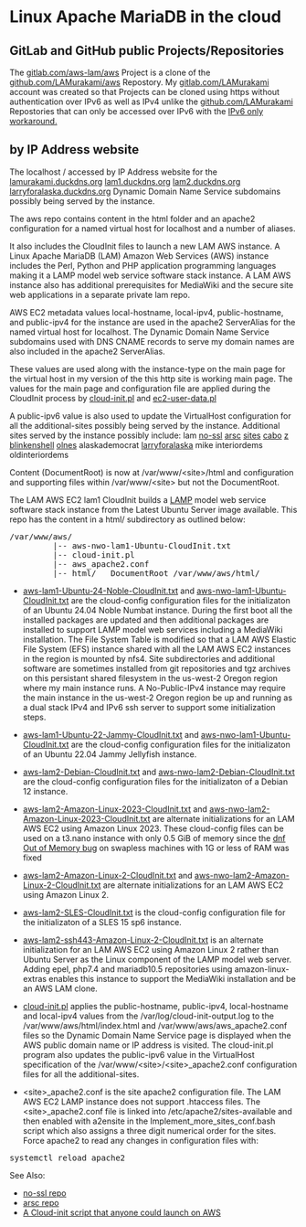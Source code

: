 # Linux Apache MariaDB in the cloud
## GitLab and GitHub public Projects/Repositories
The
[gitlab.com/aws-lam/aws](https://gitlab.com/aws-lam/aws)
Project is a clone of the
[github.com/LAMurakami/aws](https://github.com/LAMurakami/aws)
Repostory.  My
[gitlab.com/LAMurakami](https://gitlab.com/LAMurakami)
account was created so that Projects can be cloned using https without
authentication over IPv6 as well as IPv4 unlike the
[github.com/LAMurakami](https://github.com/LAMurakami)
Repostories that can only be accessed over IPv6 with the
[IPv6 only workaround.](https://lamurakami.github.io/blog/2024/06/05/Access-GitHub-com-from-an-instance-without-a-public-IPv4-address.html)

## by IP Address website
The localhost / accessed by IP Address website for the
[lamurakami.duckdns.org](http://lamurakami.duckdns.org/)
[lam1.duckdns.org](http://lam1.duckdns.org/)
[lam2.duckdns.org](http://lam2.duckdns.org/)
[larryforalaska.duckdns.org](http://larryforalaska.duckdns.org/)
Dynamic Domain Name Service subdomains possibly being served by the instance.

The aws repo contains content in the html folder and an apache2 configuration for a named virtual host for localhost and a number of aliases.

It also includes the CloudInit files to launch a new LAM AWS instance.  A Linux Apache MariaDB (LAM) Amazon Web Services (AWS) instance includes the Perl, Python and PHP application programming languages making it a LAMP model web service software stack instance.  A LAM AWS instance also has additional prerequisites for MediaWiki and the secure site web applications in a separate private lam repo.

AWS EC2 metadata values
local-hostname, local-ipv4, public-hostname, and public-ipv4
for the instance are used
in the apache2 ServerAlias for the named virtual host for localhost.
The Dynamic Domain Name Service subdomains used with DNS CNAME records
to serve my domain names are also included in the apache2 ServerAlias.

These values are used along with the instance-type on the main page for the
virtual host in my version of the this http site is working main page.  The values for the main page and configuration file are applied during the CloudInit process by [cloud-init.pl](https://gitlab.com/aws-lam/aws/-/blob/master/cloud-init.pl?ref_type=heads) and [ec2-user-data.pl](https://gitlab.com/aws-lam/aws/-/blob/master/ec2-user-data.pl?ref_type=heads)

A public-ipv6 value is also used to update the VirtualHost configuration for all the additional-sites possibly being served by the instance.
Additional sites served by the instance possibly include:
lam
[no-ssl](https://gitlab.com/aws-lam/no-ssl/-/tree/master?ref_type=heads)
[arsc](https://gitlab.com/aws-lam/arsc/-/tree/master?ref_type=heads)
[sites](https://gitlab.com/aws-lam/sites/-/tree/master?ref_type=heads)
[cabo](https://gitlab.com/aws-lam/cabo/-/tree/master?ref_type=heads)
[z](https://gitlab.com/aws-lam/z/-/tree/master?ref_type=heads)
[blinkenshell](https://gitlab.com/aws-lam/blinkenshell/-/tree/master?ref_type=heads)
[olnes](https://gitlab.com/aws-lam/olnes/-/tree/master?ref_type=heads)
alaskademocrat
[larryforalaska](https://gitlab.com/aws-lam/larryforalaska/-/tree/master?ref_type=heads)
mike
interiordems
oldinteriordems

Content (DocumentRoot) is now at /var/www/&lt;site&gt;/html and
configuration and supporting files within /var/www/&lt;site&gt; but not the
DocumentRoot.

The LAM AWS EC2 lam1 CloudInit builds a
[LAMP](https://en.wikipedia.org/wiki/LAMP_(software_bundle))
model web service software
stack instance from the Latest Ubuntu Server image available.
This repo has the
content in a html/ subdirectory as outlined below:

<pre>/var/www/aws/
         |-- aws-nwo-lam1-Ubuntu-CloudInit.txt
         |-- cloud-init.pl
         |-- aws_apache2.conf
         |-- html/   DocumentRoot /var/www/aws/html/</pre>

* [aws-lam1-Ubuntu-24-Noble-CloudInit.txt](https://gitlab.com/aws-lam/aws/-/blob/master/aws-lam1-Ubuntu-24-Noble-CloudInit.txt?ref_type=heads)
and
[aws-nwo-lam1-Ubuntu-CloudInit.txt](https://gitlab.com/aws-lam/aws/-/blob/master/aws-nwo-lam1-Ubuntu-CloudInit.txt?ref_type=heads)
are the cloud-config configuration files for the initializaton
of an Ubuntu 24.04 Noble Numbat instance.  During the first boot all the
installed packages are updated and then additional packages are installed
to support LAMP model web services including a MediaWiki installation.
The File System Table is modified so that a LAM AWS Elastic File System (EFS)
instance shared with all the LAM AWS EC2 instances in the region
is mounted by nfs4.
Site subdirectories and additional software are sometimes installed from git
repositories and tgz archives on this persistant shared filesystem
in the us-west-2 Oregon region where my main instance runs.
A No-Public-IPv4 instance may require the main instance in the us-west-2 Oregon
region be up and running as a dual stack IPv4 and IPv6 ssh server to support
some initialization steps.

* [aws-lam1-Ubuntu-22-Jammy-CloudInit.txt](https://gitlab.com/aws-lam/aws/-/blob/master/aws-lam1-Ubuntu-22-Jammy-CloudInit.txt?ref_type=heads)
and
[aws-nwo-lam1-Ubuntu-CloudInit.txt](https://gitlab.com/aws-lam/aws/-/blob/master/aws-nwo-lam1-Ubuntu-CloudInit.txt?ref_type=heads)
are the cloud-config configuration files for the initializaton
of an Ubuntu 22.04 Jammy Jellyfish instance.

* [aws-lam2-Debian-CloudInit.txt](https://gitlab.com/aws-lam/aws/-/blob/master/aws-lam2-Debian-CloudInit.txt?ref_type=heads)
and
[aws-nwo-lam2-Debian-CloudInit.txt](https://gitlab.com/aws-lam/aws/-/blob/master/aws-lam2-Debian-CloudInit.txt?ref_type=heads)
are the cloud-config configuration files for the initializaton
of a Debian 12 instance.

* [aws-lam2-Amazon-Linux-2023-CloudInit.txt](https://gitlab.com/aws-lam/aws/-/blob/master/aws-lam2-Amazon-Linux-2023-CloudInit.txt?ref_type=heads)
and
[aws-nwo-lam2-Amazon-Linux-2023-CloudInit.txt](https://gitlab.com/aws-lam/aws/-/blob/master/aws-nwo-lam2-Amazon-Linux-2023-CloudInit.txt?ref_type=heads)
are alternate initializations for an LAM AWS EC2 using Amazon Linux 2023.
These cloud-config files can be used on a t3.nano instance with only 0.5 GiB of
memory since the
[dnf Out of Memory bug](https://bugzilla.redhat.com/show_bug.cgi?id=1907030)
on swapless machines with 1G or less
of RAM was fixed

* [aws-lam2-Amazon-Linux-2-CloudInit.txt](https://gitlab.com/aws-lam/aws/-/blob/master/aws-lam2-Amazon-Linux-2-CloudInit.txt?ref_type=heads)
and
[aws-nwo-lam2-Amazon-Linux-2-CloudInit.txt](https://gitlab.com/aws-lam/aws/-/blob/master/aws-nwo-lam2-Amazon-Linux-2-CloudInit.txt?ref_type=heads)
are alternate initializations for an LAM AWS EC2 using Amazon Linux 2.

* [aws-lam2-SLES-CloudInit.txt](https://gitlab.com/aws-lam/aws/-/blob/master/aws-lam2-SLES-CloudInit.txt?ref_type=heads) is the cloud-config configuration file for the initializaton of a SLES 15 sp6 instance.

* [aws-lam2-ssh443-Amazon-Linux-2-CloudInit.txt](https://gitlab.com/aws-lam/aws/-/blob/master/aws-lam2-ssh443-Amazon-Linux-2-CloudInit.txt?ref_type=heads)
is an alternate initialization
for an LAM AWS EC2 using Amazon Linux 2 rather than Ubuntu Server as the
Linux component of the LAMP model web server.  Adding epel, php7.4 and
mariadb10.5 repositories using amazon-linux-extras enables this instance
to support the MediaWiki installation and be an AWS LAM clone.

* [cloud-init.pl](https://gitlab.com/aws-lam/aws/-/blob/master/cloud-init.pl?ref_type=heads)
applies the public-hostname, public-ipv4, local-hostname and
local-ipv4 values from the /var/log/cloud-init-output.log to the
/var/www/aws/html/index.html and /var/www/aws/aws_apache2.conf files so the
Dynamic Domain Name Service page is displayed when the AWS public domain name
or IP address is visited.  The cloud-init.pl program also updates the public-ipv6
value in the VirtualHost specification of the
/var/www/&lt;site&gt;/&lt;site&gt;_apache2.conf configuration files for all the
additional-sites.

* &lt;site&gt;_apache2.conf is the site apache2 configuration file.  The LAM AWS
EC2 LAMP instance does not support .htaccess files.  The &lt;site&gt;_apache2.conf
file is linked into /etc/apache2/sites-available and then enabled with
a2ensite in the Implement_more_sites_conf.bash script which also assigns
a three digit numerical order for the sites.  Force apache2 to read any
changes in configuration files with:
<pre>systemctl reload apache2</pre>

See Also:
* [no-ssl repo](https://gitlab.com/aws-lam/no-ssl/-/tree/master?ref_type=heads)
* [arsc repo](https://gitlab.com/aws-lam/arsc/-/tree/master?ref_type=heads)
* [A Cloud-init script that anyone could launch on AWS](https://lamurakami.github.io/blog/2020/08/04/Cloud-init-script-that-anyone-could-launch-on-AWS.html)
